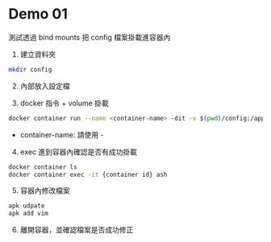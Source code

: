 # Demo 01

測試透過 bind mounts 把 config 檔案掛載進容器內

1. 建立資料夾

```bash
mkdir config
```

2. 內部放入設定檔

3. docker 指令 + volume 掛載

```bash
docker container run --name <container-name> -dit -v $(pwd)/config:/app/config alpine
```

* container-name: 請使用 <username>-<random-string>

4. exec 進到容器內確認是否有成功掛載

```bash
docker container ls
docker container exec -it {container id} ash
```

5. 容器內修改檔案

```bash
apk udpate
apk add vim
```

6. 離開容器，並確認檔案是否成功修正
